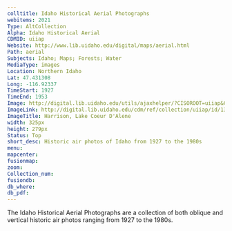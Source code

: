 ```yaml
---
colltitle: Idaho Historical Aerial Photographs
webitems: 2021
Type: AltCollection
Alpha: Idaho Historical Aerial
CDMID: uiiap
Website: http://www.lib.uidaho.edu/digital/maps/aerial.html
Path: aerial
Subjects: Idaho; Maps; Forests; Water
MediaType: images
Location: Northern Idaho
Lat: 47.431308
Long: -116.92337
TimeStart: 1927
TimeEnd: 1953
Image: http://digital.lib.uidaho.edu/utils/ajaxhelper/?CISOROOT=uiiap&CISOPTR=1366&action=2&DMSCALE=40&DMWIDTH=512&DMHEIGHT=439&DMX=0&DMY=0&DMTEXT=&DMROTATE=0
ImageLink: http://digital.lib.uidaho.edu/cdm/ref/collection/uiiap/id/1366
ImageTitle: Harrison, Lake Coeur D'Alene
width: 325px
height: 279px
Status: Top
short_desc: Historic air photos of Idaho from 1927 to the 1980s
menu: 
mapcenter: 
fusionmap: 
zoom: 
Collection_num: 
fusiondb: 
db_where: 
db_pdf: 
---
```

The Idaho Historical Aerial Photographs are a collection of both oblique and vertical historic air photos ranging from 1927 to the 1980s. 
